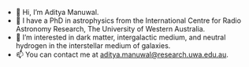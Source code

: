 - 👋 Hi, I’m Aditya Manuwal.
- 🌱 I have a PhD in astrophysics from the International Centre for Radio Astronomy Research, The University of Western Australia.
- 👀 I’m interested in dark matter, intergalactic medium, and neutral hydrogen in the interstellar medium of galaxies.
- 📫 You can contact me at aditya.manuwal@research.uwa.edu.au.

<!---
adimanuwal/adimanuwal is a ✨ special ✨ repository because its `README.md` (this file) appears on your GitHub profile.
You can click the Preview link to take a look at your changes.
--->
